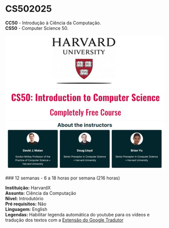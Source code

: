 # CS502025
 
**CC50** - Introdução à Ciência da Computação.  
**CS50** - Computer Science 50. 
<p align="center">
  <img src="assets/CS50.jpg" />
  <img src="assets/instrutores.jpg" />
</p>
### 12 semanas - 6 a 18 horas por semana (216 horas) 

**Instituição:**  HarvardX  
**Assunto:**  Ciência da Computação   
**Nível:**  Introdutório  
**Pré requisitos:**  Não  
**Linguagem:** English  
**Legendas:** Habilitar legenda automática do youtube para os vídeos e tradução dos textos com a [Extensão do Google Tradutor](https://chrome.google.com/webstore/detail/google-translate/aapbdbdomjkkjkaonfhkkikfgjllcleb?hl=pt)